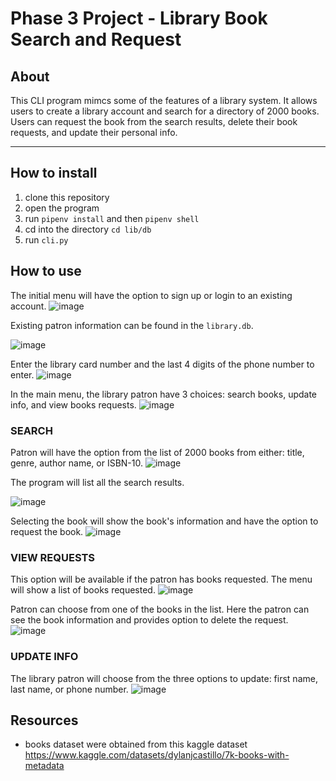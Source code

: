 # Phase 3 Project - Library Book Search and Request

## About

This CLI program mimcs some of the features of a library system. It allows users 
to create a library account and search for a directory of 2000 books. Users can
request the book from the search results, delete their book requests, and 
update their personal info.

***

## How to install

1. clone this repository
2. open the program
3. run `pipenv install` and then `pipenv shell`
4. cd into the directory `cd lib/db`
5. run `cli.py`
   

## How to use
The initial menu will have the option to sign up or login to an existing account.
![image](https://github.com/wwlwong/p3-cli-project/assets/102167991/ee9b09fd-8db8-4b12-a6bb-ab4861163248)

Existing patron information can be found in the `library.db`. 

![image](https://github.com/wwlwong/p3-cli-project/assets/102167991/a739ca4d-3c09-4688-94e9-101c48d7691a)

Enter the library card number and the last 4 digits of the phone number to enter.
![image](https://github.com/wwlwong/p3-cli-project/assets/102167991/a6e92c58-6b82-45c6-b164-015afba93812)

In the main menu, the library patron have 3 choices: search books, update info, and view books requests.
![image](https://github.com/wwlwong/p3-cli-project/assets/102167991/a9bde1d4-1ebb-4d3a-946b-4228c30985e0)


### SEARCH

Patron will have the option from the list of 2000 books from either: title, genre, author name, or ISBN-10.
![image](https://github.com/wwlwong/p3-cli-project/assets/102167991/fae9016f-76e9-4783-8c3c-d5063170ad31)

The program will list all the search results.

![image](https://github.com/wwlwong/p3-cli-project/assets/102167991/18056800-ad22-4301-8764-dafd669a227f)

Selecting the book will show the book's information and have the option to request the book.
![image](https://github.com/wwlwong/p3-cli-project/assets/102167991/46d9e033-2692-400e-ab04-bc412b7b03d3)



### VIEW REQUESTS

This option will be available if the patron has books requested. The menu will show a list of books requested.
![image](https://github.com/wwlwong/p3-cli-project/assets/102167991/9eb40f4c-08ca-430e-9bcb-ae7dd443c54d)

Patron can choose from one of the books in the list. Here the patron can see the book information and
provides option to delete the request.
![image](https://github.com/wwlwong/p3-cli-project/assets/102167991/d1dc4c42-799f-43ee-9024-48cb24f240f0)



### UPDATE INFO

The library patron will choose from the three options to update: first name, last name, or phone number.
![image](https://github.com/wwlwong/p3-cli-project/assets/102167991/3cddbab6-eeae-49a7-9544-19f1addb45e0)





## Resources

- books dataset were obtained from this kaggle dataset
  https://www.kaggle.com/datasets/dylanjcastillo/7k-books-with-metadata
   
